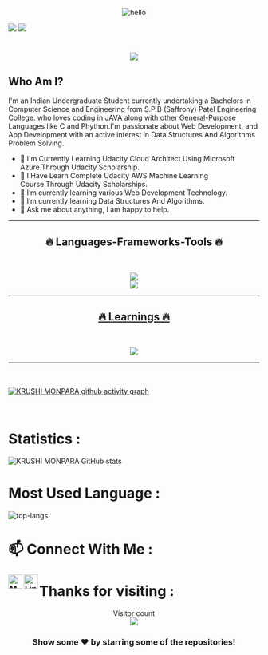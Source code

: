 <!-- 👋 Hi, I’m @Krushi24112002
- 👀 I’m interested in ...
- 🌱 I’m currently learning ...
- 💞️ I’m looking to collaborate on ...
- 📫 How to reach me ...-->

<!---
Krushi24112002/Krushi24112002 is a ✨ special ✨ repository because its `README.md` (this file) appears on your GitHub profile.
You can click the Preview link to take a look at your changes.
--->
<p align="center"> <img src="https://raw.githubusercontent.com/Vrindagupta6828/Vrindagupta6828/master/assest/hello.gif" alt="hello" /> </p>

<!--
**Krushi24112002/Krushi24112002** is a ✨ _special_ ✨ repository because its `README.md` (this file) appears on your GitHub profile.-->
<!--
Here are some ideas to get you started: -->
<!--
- 🔭 I’m currently Self Learning on Data Structures And Algorithms. I am also contributing to some open source.
- 🌱 I’m currently Enrolled in Udacity AWS ML Scholar's Program 
- 👯 I’m looking to collaborate on ...
- 🤔 I’m looking for help with ...
- 💬 Ask me about ...
- 📫 How to reach me: ...
- 😄 Pronouns: ...
- ⚡ Fun fact: ...   -->

![](https://visitor-badge.glitch.me/badge?page_id=Krushi24112002.Krushi24112002)
<a href=https://github.com/TesseractCoding/NeoAlgo>
   <img src=https://img.shields.io/badge/NeoAlgo-Contributor-brightgreen>
</a>
<h1 align="center">
    <a href="https://git.io/typing-svg">
       <img src="https://readme-typing-svg.herokuapp.com/?lines=Hi+There!+👋;+Myself+KRUSHI+MONPARA!;&center=true&size=30">
         </a>
   </h1>

## Who Am I?

I'm an Indian Undergraduate Student currently undertaking a Bachelors in Computer Science and Engineering from S.P.B (Saffrony) Patel Engineering College.
who loves coding in JAVA along with other General-Purpose Languages like C and Phython.I'm passionate about Web Development, and App Development with an active interest in Data Structures And Algorithms Problem Solving.

- 👀 I'm Currently Learning Udacity Cloud Architect Using Microsoft Azure.Through Udacity Scholarship.
- 🔭 I Have Learn Complete Udacity AWS Machine Learning Course.Through Udacity Scholarships. 
- 🌱 I’m currently learning various Web Development Technology.
- 🌱 I’m currently learning Data Structures And Algorithms.
- 💬 Ask me about anything, I am happy to help.

<hr>
<h2 align="center">🔥 Languages-Frameworks-Tools 🔥</h2>
<br>
<p align="center">
  <a href="https://skillicons.dev">
      <img src="https://skillicons.dev/icons?i=git,react,nodejs,github,python,vue,javascript,css,wordpress,pr,express,styledcomponents,nextjs,graphql" /><br>
      <img src="https://skillicons.dev/icons?i=angular,bootstrap,mongodb,mysql,django,html,redux,blender,ae,linux,vscode,heroku,figma" />
        
<hr>
<h2 align="center">🔥 Learnings 🔥</h2>
<br>
<p align="center">
  <a href="https://skillicons.dev">
      <img src="https://skillicons.dev/icons?i=go,solidity,aws,kubernetes,googlecloud,tensorflow,flutter,electron,docker" />
        </a>
        </p>
        <hr>
        
 <br><br>
[![KRUSHI MONPARA github activity graph](https://activity-graph.herokuapp.com/graph?username=Krushi24112002&theme=chartreuse-dark)](https://github.com/Krushi24112002/github-readme-activity-graph)
 </a>
</p>

<br>



# Statistics : #

![KRUSHI MONPARA GitHub stats](https://github-readme-stats.vercel.app/api?username=Krushi24112002&tokyonight=dark&show_icons=true)

# Most Used Language : #

![top-langs](https://github-readme-stats.vercel.app/api/top-langs?username=Krushi24112002&show_icons=true&title_color=fff&icon_color=79ff97&text_color=9f9f9f&bg_color=151515)


# 📫 Connect With Me : #
### <a href="mailto:Krushimonpara24@gmail.com"><img align="left" title="Mail - Krushi Monpara" alt="Mail" height="28px" src="https://cdn-icons-png.flaticon.com/512/281/281769.png" /></a>

### <a href="https://www.linkedin.com/in/krushi-monpara-k24112002/" target="_blank" ><img align="left" title="LinkedIn - Diksha Takyar" alt="LinkedIn" height="28px" src="https://www.edigitalagency.com.au/wp-content/uploads/Linkedin-logo-png.png" /></a>


# Thanks for visiting : #
<p align="center"> 
  Visitor count<br>
  <img src="https://profile-counter.glitch.me/Krushi24112002/count.svg" />
</p>


<div align="center">

### Show some ❤️ by starring some of the repositories!

</div>







